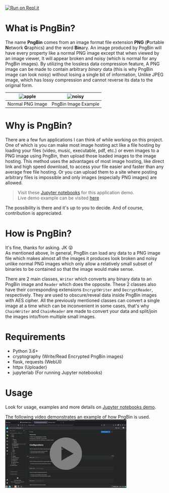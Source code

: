 [![Run on Repl.it](https://repl.it/badge/github/TheYoke/PngBin)](https://repl.it/github/TheYoke/PngBin)

# What is PngBin?
The name **PngBin** comes from an image format file extension **PNG** (**P**ortable **N**etwork **G**raphics) and the word **Bin**ary. An image produced by PngBin will have every property like a normal PNG image except that when viewed by an image viewer, It will appear broken and noisy (which is normal for any PngBin images). By utilizing the lossless data compression feature, A PNG image can be made to contain arbitrary *binary* data (this is why PngBin image can look noisy) without losing a single bit of information, Unlike JPEG image, which has lossy compression and cannot reverse its data to the original form.

|![apple](pics/apple.png)|![noisy](pics/noisy.png)|
|-|-|
| Normal PNG Image | PngBin Image Example |

# Why is PngBin?
There are a few fun applications I can think of while working on this project. One of which is you can make most image hosting act like a file hosting by loading your files (video, music, executable, pdf, etc.) or even images to a PNG image using PngBin, then upload those loaded images to the image hosting. This method uses the advantages of most image hosting, like direct link and high speed download, to access your file easier and faster than any average free file hosting. Or you can upload them to a site where posting arbitrary files is impossible and only images (especially PNG images) are allowed.
> Visit these [Jupyter notebooks](notebooks) for this application demo.  
> Live demo example can be visited [here](https://pngbindemo.theyoke.repl.co)

The possibility is there and it's up to you to decide. And of course, contribution is appreciated.

# How is PngBin?
It's fine, thanks for asking. JK 😝  
As mentioned above, In general, PngBin can load any data to a PNG image file which makes almost all the images it produces look broken and noisy unlike normal PNG images which only allow a relatively small subset of binaries to be contained so that the image would make sense.

There are 2 main classes, `Writer` which converts any binary data to an PngBin image and `Reader` which does the opposite. These 2 classes also have their corresponding extensions `EncryptWriter` and `DecryptReader`, respectively. They are used to obscure/reveal data inside PngBin images with AES cipher. All the previously mentioned classes can convert a single image at a time which can be inconvenient in some cases, that's why `ChainWriter` and `ChainReader` are made to convert your data and split/join the images into/from multiple small images.

# Requirements
- Python 3.6+
- cryptography (Write/Read Encrypted PngBin images)
- flask, requests (WebUI)
- httpx (Uploader)
- jupyterlab (For running Jupyter notebooks)

# Usage
Look for usage, examples and more details on [Jupyter notebooks demo](notebooks).  

The following video demonstrates an example of how PngBin is used.  
[![PngBin Usage Demonstration](video.png)](https://odysee.com/@TheYoke:1/PngBin-Usage-Demonstration:2)
